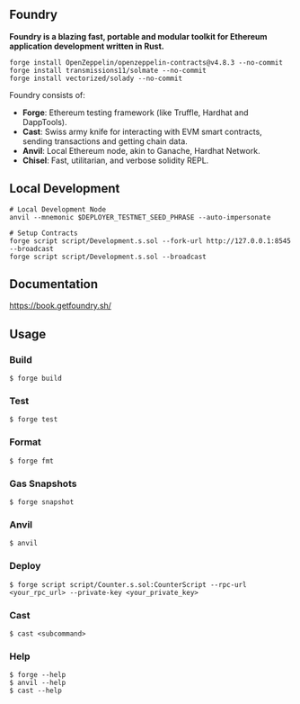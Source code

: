 ## Foundry

**Foundry is a blazing fast, portable and modular toolkit for Ethereum application development written in Rust.**

```shell
forge install OpenZeppelin/openzeppelin-contracts@v4.8.3 --no-commit
forge install transmissions11/solmate --no-commit
forge install vectorized/solady --no-commit
```

Foundry consists of:

-   **Forge**: Ethereum testing framework (like Truffle, Hardhat and DappTools).
-   **Cast**: Swiss army knife for interacting with EVM smart contracts, sending transactions and getting chain data.
-   **Anvil**: Local Ethereum node, akin to Ganache, Hardhat Network.
-   **Chisel**: Fast, utilitarian, and verbose solidity REPL.

## Local Development

```shell
# Local Development Node
anvil --mnemonic $DEPLOYER_TESTNET_SEED_PHRASE --auto-impersonate

# Setup Contracts
forge script script/Development.s.sol --fork-url http://127.0.0.1:8545 --broadcast
forge script script/Development.s.sol --broadcast
```


## Documentation

https://book.getfoundry.sh/

## Usage

### Build

```shell
$ forge build
```

### Test

```shell
$ forge test
```

### Format

```shell
$ forge fmt
```

### Gas Snapshots

```shell
$ forge snapshot
```

### Anvil

```shell
$ anvil
```

### Deploy

```shell
$ forge script script/Counter.s.sol:CounterScript --rpc-url <your_rpc_url> --private-key <your_private_key>
```

### Cast

```shell
$ cast <subcommand>
```

### Help

```shell
$ forge --help
$ anvil --help
$ cast --help
```
